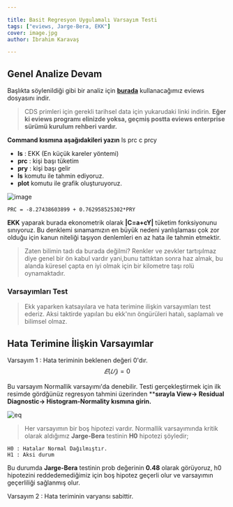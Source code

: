 ```yaml
---

title: Basit Regresyon Uygulamalı Varsayım Testi
tags: ["eviews, Jarge-Bera, EKK"]
cover: image.jpg
author: İbrahim Karavaş

---
```


## Genel Analize Devam

Başlıkta söylenildiği gibi bir analiz için [**burada**](https://iuedu-my.sharepoint.com/:f:/g/personal/ikaravas_ogr_iu_edu_tr/EknRAqmsuc1Mu3U07ztAp60Be-Mowmup14pXbTAKuagtDQ?e=RPck1U) kullanacağımız eviews dosyasını indir.

> CDS primleri için gerekli tarihsel data için yukarudaki linki indirin. **Eğer ki eviews programı elinizde yoksa, geçmiş postta eviews enterprise sürümü kurulum rehberi vardır.**

**Command kısmına aşağıdakileri yazın**
     ls prc c prcy

- **ls** : EKK (En küçük kareler yöntemi)
- **prc** : kişi başı tüketim
- **pry** : kişi başı gelir
- **ls** komutu ile tahmin ediyoruz.
- **plot** komutu ile grafik oluşturuyoruz.

![image](eq1.JPG)

    PRC = -8.27438603899 + 0.762958525302*PRY
**EKK** yaparak burada ekonometrik olarak **|C=a+cY|** tüketim fonksiyonunu sınıyoruz. Bu denklemi sınamamızın en büyük nedeni yanlışlaması çok zor olduğu için kanun niteliği taşıyon denlemleri en az hata ile tahmin etmektir.

>Zaten bilimin tadı da burada değilmi? Renkler ve zevkler tartışılmaz diye genel bir ön kabul vardır yani,bunu tattıktan sonra haz almak, bu alanda küresel çapta en iyi olmak için bir kilometre taşı rolü oynamaktadır.

### Varsayımları Test
> Ekk yaparken katsayılara ve hata terimine ilişkin varsayımları test ederiz. Aksi taktirde yapılan bu ekk'nın öngürüleri hatalı, saplamalı ve bilimsel olmaz.

## Hata Terimine İlişkin Varsayımlar

Varsayım 1 : Hata teriminin beklenen değeri 0'dır.
$$
  𝐸(𝑈_𝑖 )=0
  $$

Bu varsayım Normallik varsayımı'da denebilir. Testi gerçekleştirmek için ilk resimde gördğünüz regresyon tahmini üzerinden ****sırayla View-> Residual Diagnostic-> Histogram-Normality kısmına girin.**

![eq](image2.jpg)

> Her varsayımın bir boş hipotezi vardır. Normallik varsayımında kritik olarak aldığımız **Jarge-Bera** testinin **H0** hipotezi şöyledir;

    H0 : Hatalar Normal Dağılmıştır.
    H1 : Aksi durum
Bu durumda **Jarge-Bera** testinin prob değerinin **0.48** olarak görüyoruz, h0 hipotezini reddedemediğimiz için boş hipotez geçerli olur ve varsayımın geçerliliği sağlanmış olur.

Varsayım 2 : Hata teriminin varyansı sabittir.
